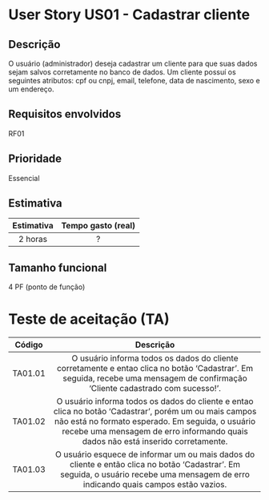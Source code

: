 # User Story US01 - Cadastrar cliente

## Descrição
O usuário (administrador) deseja cadastrar um cliente para que suas dados sejam salvos corretamente no banco de dados. Um cliente possuí os seguintes atributos:  cpf ou cnpj, email, telefone, data de nascimento, sexo e um endereço. 

## Requisitos envolvidos
RF01

## Prioridade
Essencial

## Estimativa

Estimativa | Tempo gasto (real) |
:---------:  | :---------:      |
2 horas    |  ? 

## Tamanho funcional 

4 PF (ponto de função)

# Teste de aceitação (TA)


Código | Descrição |
:---------: | :---------: |
TA01.01 | O usuário informa todos os dados do cliente corretamente e entao clica no botão ‘Cadastrar’. Em seguida, recebe uma mensagem de confirmação ‘Cliente cadastrado com sucesso!’. 
TA01.02 | O usuário informa todos os dados do cliente e entao clica no botão ‘Cadastrar’, porém um ou mais campos não está no formato esperado. Em seguida, o usuário recebe uma mensagem de erro informando quais dados não está inserido corretamente.
TA01.03 | O usuário esquece de informar um ou mais dados do cliente e então clica no botão ‘Cadastrar’. Em seguida, o usuário recebe uma mensagem de erro indicando quais campos estão vazios.
